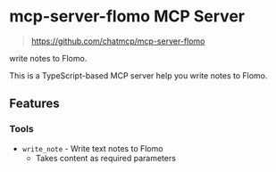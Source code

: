 # mcp-server-flomo MCP Server

> <https://github.com/chatmcp/mcp-server-flomo>

write notes to Flomo.

This is a TypeScript-based MCP server help you write notes to Flomo.

## Features

### Tools

- `write_note` - Write text notes to Flomo
  - Takes content as required parameters
